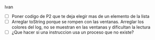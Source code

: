 
Ivan
 - [ ] Poner codigo de P2 que te deja elegir mas de un elemento de la lista  
 - [ ] Arreglar toString porque se rompen con las ventanas. Arreglar los colores del log, no se muestran en las ventanas y dificultan la lectura
 - [ ] ¿Que hacer si una instruccion usa un proceso que no existe?
